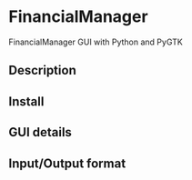 # FinancialManager
FinancialManager GUI with Python and PyGTK
## Description

## Install

## GUI details

## Input/Output format


